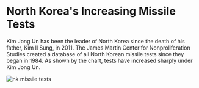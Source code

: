 # North Korea's Increasing Missile Tests #
Kim Jong Un has been the leader of North Korea since the death of his father, Kim Il Sung, in 2011. The James Martin Center for Nonproliferation Studies created a database of all North Korean missile tests since they began in 1984. As shown by the chart, tests have increased sharply under Kim Jong Un. 

![nk missile tests](https://user-images.githubusercontent.com/29659805/29129286-449a431a-7cf4-11e7-9633-d2d8f326fc85.png)
